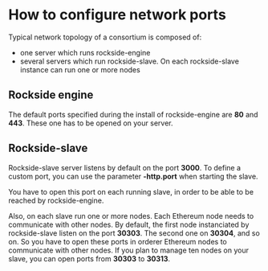 # How to configure network ports

Typical network topology of a consortium is composed of:
- one server which runs rockside-engine
- several servers which run rockside-slave. On each rockside-slave instance can run one or more nodes

## Rockside engine

The default ports specified during the install of rockside-engine are **80** and **443**. These one has to be opened on your server.

## Rockside-slave

Rockside-slave server listens by default on the port **3000**. To define a custom port, you can use the parameter **-http.port** when starting the slave.

You have to open this port on each running slave, in order to be able to be reached by rockside-engine.

Also, on each slave run one or more nodes. Each Ethereum node needs to communicate with other nodes.
By default, the first node instanciated by rockside-slave listen on the port **30303**. The second one on **30304**, and so on. So you have to open these ports in orderer Ethereum nodes to communicate with other nodes.
If you plan to manage ten nodes on your slave, you can open ports from **30303** to **30313**.
